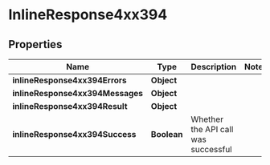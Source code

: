 # InlineResponse4xx394

## Properties
Name | Type | Description | Notes
------------ | ------------- | ------------- | -------------
**inlineResponse4xx394Errors** | **Object** |  | 
**inlineResponse4xx394Messages** | **Object** |  | 
**inlineResponse4xx394Result** | **Object** |  | 
**inlineResponse4xx394Success** | **Boolean** | Whether the API call was successful | 
